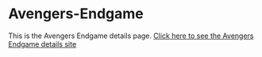 # Avengers-Endgame
This is the Avengers Endgame details page.
<a href="https://nobelll.github.io/Avengers-Endgame/"> Click here to see the Avengers Endgame details site</a>
